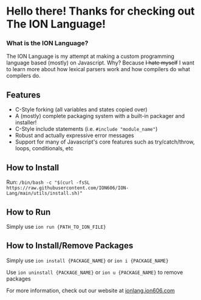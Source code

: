 <!-- ![Logo Main](https://github.com/The-ION-Language/ION-Lang/blob/main/assets/ION_LANG_LOGO.png?raw=true) -->

# Hello there! Thanks for checking out The ION Language!

### What is the ION Language?
The ION Language is my attempt at making a custom programming language based (mostly) on Javascript. Why? Because ~~I hate myself~~ I want to learn more about how lexical parsers work and how compilers do what compilers do.

## Features
* C-Style forking (all variables and states copied over)
* A (mostly) complete packaging system with a built-in packager and installer!
* C-Style include statements (i.e. `#include "module_name"`)
* Robust and actually expressive error messages
* Support for many of Javascript's core features such as try/catch/throw, loops, conditionals, etc

## How to Install
Run: `/bin/bash -c "$(curl -fsSL https://raw.githubusercontent.com/ION606/ION-Lang/main/utils/install.sh)"`

## How to Run
Simply use `ion run {PATH_TO_ION_FILE}`


## How to Install/Remove Packages
Simply use `ion install {PACKAGE_NAME}` or `ion i {PACKAGE_NAME}`

Use `ion uninstall {PACKAGE_NAME}` or `ion u {PACKAGE_NAME}` to remove packages

For more information, check out our website at [ionlang.ion606.com](https://ionlang.ion606.com/)

<!--

**Here are some ideas to get you started:**

🙋‍♀️ A short introduction - what is your organization all about?
🌈 Contribution guidelines - how can the community get involved?
👩‍💻 Useful resources - where can the community find your docs? Is there anything else the community should know?
🍿 Fun facts - what does your team eat for breakfast?
🧙 Remember, you can do mighty things with the power of [Markdown](https://docs.github.com/github/writing-on-github/getting-started-with-writing-and-formatting-on-github/basic-writing-and-formatting-syntax)
-->
